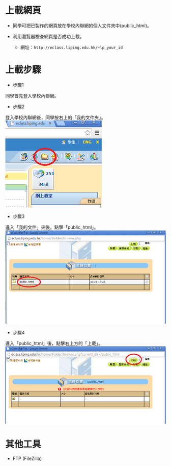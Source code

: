 # 上載網頁

- 同學可把已製作的網頁放在學校內聯網的個人文件夾中(public_html)。

- 利用瀏覽器檢查網頁是否成功上載。
    - 網址：`http://eclass.liping.edu.hk/~lp_your_id`

# 上載步驟
- 步驟1
 
同學首先登入學校內聯網。

- 步驟2
 
登入學校內聯網後，同學按右上的「我的文件夾」。
![](./image/upload03.png)

- 步驟3
 
進入「我的文件」夾後，點擊「public_html」。
![](./image/upload04.png)



- 步驟4
 
進入「public_html」後，點擊右上方的「上載」。
![](./image/upload05.png)



# 其他工具
- FTP (FileZilla)


